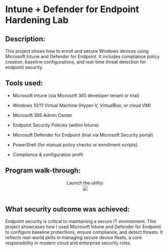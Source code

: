 <h1> Intune + Defender for Endpoint Hardening Lab </h1>

<h2> Description: </h2>

This project shows how to enroll and secure Windows devices using Microsoft Intune and Defender for Endpoint. It includes compliance policy creation, baseline configurations, and real-time threat detection for endpoint security.

<h2>Tools used: </h2>
  
- Microsoft Intune (via Microsoft 365 developer tenant or trial)

- Windows 10/11 Virtual Machine (Hyper-V, VirtualBox, or cloud VM)

- Microsoft 365 Admin Center

- Endpoint Security Policies (within Intune)

- Microsoft Defender for Endpoint (trial via Microsoft Security portal)

- PowerShell (for manual policy checks or enrollment scripts)

- Compliance & configuration profil

<h2>Program walk-through:</h2>

<p align="center">
Launch the utility: <br/>
<img src=/>
<br />
<br />

<h2> What security outcome was achieved: </h2>
Endpoint security is critical to maintaining a secure IT environment. This project showcases how I used Microsoft Intune and Defender for Endpoint to configure baseline protections, ensure compliance, and detect threats. It reflects real-world skills in managing secure device fleets, a core responsibility in modern cloud and enterprise security roles.
